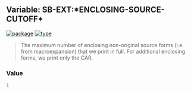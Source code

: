 ## Variable: SB-EXT:\*ENCLOSING-SOURCE-CUTOFF\*
[![package](https://img.shields.io/badge/Package-SB--EXT-5f9ea0.svg?style=social&colorA=999999)](../) [![type](https://img.shields.io/badge/Type-Variable-5f9ea0.svg?style=social&colorA=999999)](../#variable) 

> The maximum number of enclosing non-original source forms (i.e. from
> macroexpansion) that we print in full. For additional enclosing forms, we
> print only the CAR.

### Value
```cl
1
```
